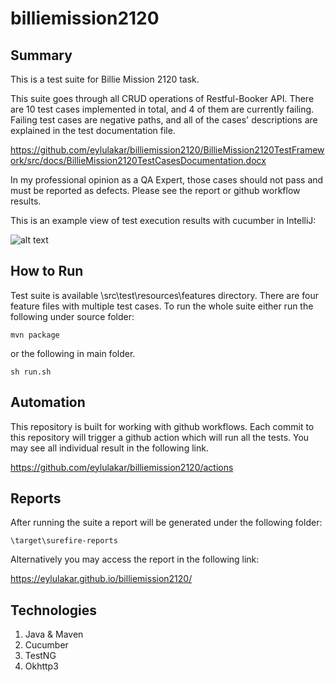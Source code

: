 # billiemission2120

## Summary

This is a test suite for Billie Mission 2120 task. 

This suite goes through all CRUD operations of Restful-Booker API.
There are 10 test cases implemented in total, and 4 of them are currently failing. Failing test cases are negative paths, and all of the cases' descriptions are explained in the 
test documentation file.

https://github.com/eylulakar/billiemission2120/BillieMission2120TestFramework/src/docs/BillieMission2120TestCasesDocumentation.docx

In my professional opinion as a QA Expert, those cases should not pass and must be reported as defects. Please see the report or github workflow results.

This is an example view of test execution results with cucumber in IntelliJ:

![alt text](https://github.com/eylulakar/billiemission2120/tree/main/BillieMission2120TestFramework/src/exampleExecution.JPG)

## How to Run

Test suite is available \src\test\resources\features directory. There are four feature files with multiple test cases. 
To run the whole suite either run the following under source folder:

	mvn package

or the following in main folder.

	sh run.sh


## Automation

This repository is built for working with github workflows. Each commit to this repository will trigger a github action which will run all the tests.
You may see all individual result in the following link.

https://github.com/eylulakar/billiemission2120/actions


## Reports

After running the suite a report will be generated under the following folder:
	
	\target\surefire-reports

Alternatively you may access the report in the following link:
	
https://eylulakar.github.io/billiemission2120/


## Technologies

1. Java & Maven
1. Cucumber
1. TestNG
1. Okhttp3
	
